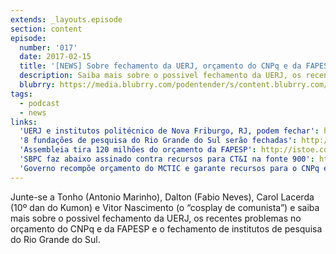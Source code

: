 ```yaml
---
extends: _layouts.episode
section: content
episode:
  number: '017'
  date: 2017-02-15
  title: '[NEWS] Sobre fechamento da UERJ, orçamento do CNPq e da FAPESP e os Institutos do Rio Grande do Sul'
  description: Saiba mais sobre o possivel fechamento da UERJ, os recentes problemas no orçamento do CNPq e da FAPESP e o fechamento de institutos de pesquisa do Rio Grande do Sul.
  blubrry: https://media.blubrry.com/podentender/s/content.blubrry.com/podentender/PODEntender_017_NEWS_fix.mp3  
tags:
  - podcast
  - news
links:
  'UERJ e institutos politécnico de Nova Friburgo, RJ, podem fechar': http://g1.globo.com/rj/regiao-serrana/noticia/2017/01/uerj-e-o-instituto-politecnico-de-nova-friburgo-rj-podem-fechar.html
  '8 fundações de pesquisa do Rio Grande do Sul serão fechadas': http://istoe.com.br/deputados-no-rs-aprovam-extincao-de-8-fundacoes-e-demissao-de-1-000-servidores/
  'Assembleia tira 120 milhões do orçamento da FAPESP': http://istoe.com.br/assembleia-tira-r-120-mi-do-orcamento-da-fapesp/
  'SBPC faz abaixo assinado contra recursos para CT&I na fonte 900': http://www.sbpcnet.org.br/site/noticias/materias/detalhe.php?id=5776
  'Governo recompõe orçamento do MCTIC e garante recursos para o CNPq e Organizações Sociais': http://ciencia.estadao.com.br/blogs/herton-escobar/governo-recompoe-orcamento-do-mctic-e-garante-recursos-para-o-cnpq-e-organizacoes-sociais/
---
```


Junte-se a Tonho (Antonio Marinho), Dalton (Fabio Neves), Carol Lacerda (10º dan do Kumon) e
Vitor Nascimento (o “cosplay de comunista”) e saiba mais sobre o possivel fechamento da UERJ,
os recentes problemas no orçamento do CNPq e da FAPESP e o fechamento de institutos de pesquisa do Rio Grande do Sul.
